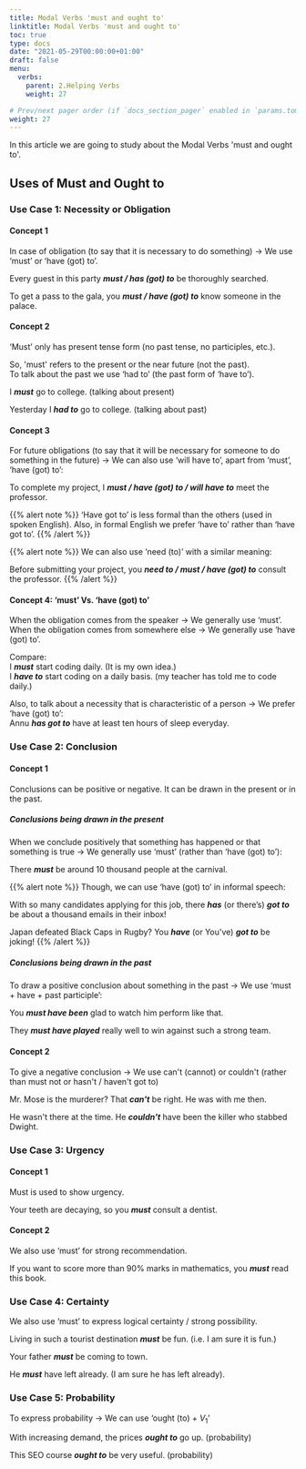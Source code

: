 ```yaml
---
title: Modal Verbs 'must and ought to'   
linktitle: Modal Verbs 'must and ought to' 
toc: true
type: docs
date: "2021-05-29T00:00:00+01:00"
draft: false
menu:
  verbs:
    parent: 2.Helping Verbs
    weight: 27

# Prev/next pager order (if `docs_section_pager` enabled in `params.toml`)
weight: 27
---
```


In this article we are going to study about the Modal Verbs 'must and ought to'. 


## Uses of Must and Ought to 

### Use Case 1: Necessity or Obligation 

#### Concept 1

In case of obligation (to say that it is necessary to do something) → We use ‘must’ or ‘have (got) to’.

Every guest in this party ***must / has (got) to*** be thoroughly searched.

To get a pass to the gala, you ***must / have (got) to*** know someone in the palace.

#### Concept 2

‘Must’ only has present tense form (no past tense, no participles, etc.). 

So, 'must' refers to the present or the near future (not the past). <br>
To talk about the past we use ‘had to’ (the past form of ‘have to’).

I ***must*** go to college. (talking about present)

Yesterday I ***had to*** go to college. (talking about past)

#### Concept 3

For future obligations (to say that it will be necessary for someone to do something in the future) → We can also use ‘will have to’, apart from ‘must’, ‘have (got) to’:

To complete my project, I ***must / have (got) to / will have to*** meet the professor.

{{% alert note %}}
‘Have got to’ is less formal than the others (used in spoken English). Also, in formal English we prefer ‘have to’ rather than ‘have got to’.
{{% /alert %}}

{{% alert note %}}
We can also use ‘need (to)’ with a similar meaning:

Before submitting your project, you ***need to / must / have (got) to*** consult the professor.
{{% /alert %}}

#### Concept 4: ‘must’ Vs. ‘have (got) to’

When the obligation comes from the speaker → We generally use ‘must’. <br>
When the obligation comes from somewhere else → We generally use ‘have (got) to’. 

Compare: <br>
I ***must*** start coding daily. (It is my own idea.) <br>
I ***have to*** start coding on a daily basis. (my teacher has told me to code daily.)

Also, to talk about a necessity that is characteristic of a person → We prefer ‘have (got) to’: <br>
Annu ***has got to*** have at least ten hours of sleep everyday.

<!-- Commented out for ebook sake -->
<!-- #### Concept 5

To express moral obligation or desirability → We use ‘ought (to)’.

We ***ought to*** respect our teachers.

I ***ought to*** guide him.

We can also use ‘ought (to) + $V_1$’ to express strong obligation.

You ***ought to*** obey your parents. (strong obligation)

If you have made a mistake you ***ought to*** apologize. (strong obligation)

{{% alert note %}}
‘ought + to have’ shows stronger obligation than ‘should have’. 
{{% /alert %}}

To convey the meaning that you should have but you didn't → We use ought + to have + $V_3$

You ***ought to have obeyed*** your parents. 

Alka ***ought not to have left*** her parents.  -->


### Use Case 2: Conclusion

#### Concept 1

Conclusions can be positive or negative. It can be drawn in the present or in the past.

##### Conclusions being drawn in the present

When we conclude positively that something has happened or that something is true → We generally use ‘must’ (rather than ‘have (got) to’): 

There ***must*** be around 10 thousand people at the carnival.

{{% alert note %}}
Though, we can use ‘have (got) to’ in informal speech:

With so many candidates applying for this job, there ***has*** (or there’s) ***got to*** be about a thousand emails in their inbox!

Japan defeated Black Caps in Rugby? You ***have*** (or You've) ***got to*** be joking!
{{% /alert %}}

##### Conclusions being drawn in the past

To draw a positive conclusion about something in the past → We use ‘must + have + past participle’:

You ***must have been*** glad to watch him perform like that.

They ***must have played*** really well to win against such a strong team. 


#### Concept 2

To give a negative conclusion → We use can't (cannot) or couldn't (rather than must not or hasn't / haven't got to)

Mr. Mose is the murderer? That ***can't*** be right. He was with me then.

He wasn't there at the time. He ***couldn't*** have been the killer who stabbed Dwight.


### Use Case 3: Urgency

#### Concept 1

Must is used to show urgency.

Your teeth are decaying, so you ***must*** consult a dentist. 

#### Concept 2

We also use ‘must’ for strong recommendation.

If you want to score more than 90% marks in mathematics, you ***must*** read this book.


### Use Case 4: Certainty

We also use ‘must’ to express logical certainty / strong possibility.

Living in such a tourist destination ***must*** be fun. (i.e. I am sure it is fun.)

Your father ***must*** be coming to town.

He ***must*** have left already. (I am sure he has left already).


### Use Case 5: Probability

To express probability → We can use ‘ought (to) + $V_1$’ 

With increasing demand, the prices ***ought to*** go up. (probability)

This SEO course ***ought to*** be very useful. (probability)

